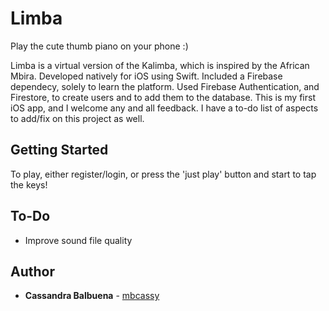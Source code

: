 # Limba
Play the cute thumb piano on your phone :)

Limba is a virtual version of the Kalimba, which is  inspired by the African Mbira. Developed natively for iOS using Swift.
Included a Firebase dependecy, solely to learn the platform. Used Firebase Authentication, and Firestore, to create users
and to add them to the database.
This is my first iOS app, and I welcome any and all feedback. I have a to-do list of aspects to add/fix on this project as well.

## Getting Started
To play, either register/login, or press the 'just play' button and start to tap the keys!

## To-Do
* Improve sound file quality 

## Author
* **Cassandra Balbuena** - [mbcassy](https://github.com/mbcassy)
